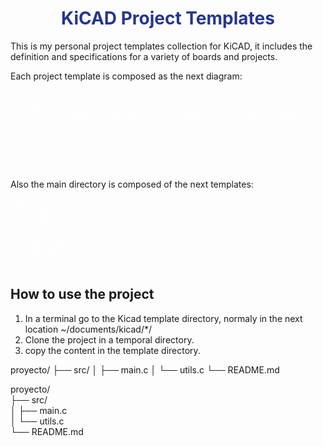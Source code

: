 <h1 align=center style='color: #26368E;'>KiCAD Project Templates</h1>

This is my personal project templates collection for KiCAD, it includes the definition and specifications for a variety of boards and projects.

Each project template is composed as the next diagram:

<pre style='color: white'>
Project template directory/  
├── meta/
│   ├── A image of 64x64 pixels named icon.(jpg or png)
│   ├── The info.html archive with a resume of the project
│   └── Others complementary files and images
├── *.Kicad_pcb
├── *.kicad_pro
└── *.kicad_sch
</pre>

Also the main directory is composed of the next templates:

<pre style='color: white'>
template/
├── CH32v307EVTR1/
├── EPM240Blue/
├── EPM240Red/
├── ESP32DevKit/
├── PmodV1/
└── PmodV2/
</pre>

## How to use the project

1. In a terminal go to the Kicad template directory, normaly in the next location ~/documents/kicad/\*/
2. Clone the project in a temporal directory.
3. copy the content in the template directory.

proyecto/
├── src/
│ ├── main.c
│ └── utils.c
└── README.md

proyecto/<br>
├── src/<br>
│ ├── main.c<br>
│ └── utils.c<br>
└── README.md<br>
